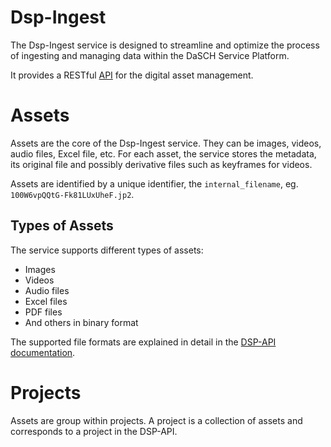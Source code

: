 # Dsp-Ingest

The Dsp-Ingest service is designed to streamline and optimize the process of ingesting and managing data within the
DaSCH Service Platform.

It provides a RESTful [API](api-endpoints-projects.md) for the digital asset management.

# Assets

Assets are the core of the Dsp-Ingest service. They can be images, videos, audio files, Excel file, etc.
For each asset, the service stores the metadata, its original file and possibly derivative files such as keyframes for
videos.

Assets are identified by a unique identifier, the `internal_filename`, eg. `100W6vpQQtG-Fk81LUxUheF.jp2`.

## Types of Assets

The service supports different types of assets:

* Images
* Videos
* Audio files
* Excel files
* PDF files
* And others in binary format

The supported file formats are explained in detail in the [DSP-API documentation](https://docs.dasch.swiss/2023.06.02/DSP-API/01-introduction/file-formats/).

# Projects

Assets are group within projects. A project is a collection of assets and corresponds to a project in the DSP-API.
 
